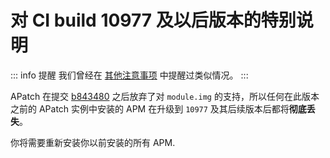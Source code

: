 # 对 CI build 10977 及以后版本的特别说明

::: info 提醒
我们曾经在 [其他注意事项](zh_CN/update#Miscellaneous) 中提醒过类似情况。
:::

APatch 在提交 [b843480](https://github.com/bmax121/APatch/commit/b843480c4f56b6190add41366e3eb7148ebc9b87) 之后放弃了对 `module.img` 的支持，所以任何在此版本之前的 APatch 实例中安装的 APM 在升级到 `10977` 及其后续版本后都将**彻底丢失**。

你将需要重新安装你以前安装的所有 APM.